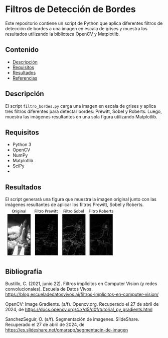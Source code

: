 # Filtros de Detección de Bordes

Este repositorio contiene un script de Python que aplica diferentes filtros de detección de bordes a una imagen en escala de grises y muestra los resultados utilizando la biblioteca OpenCV y Matplotlib.

## Contenido

- [Descripción](#descripción)
- [Requisitos](#requisitos)
- [Resultados](#resultados)
- [Referencias](#referencias)

## Descripción

El script `filtro_bordes.py` carga una imagen en escala de grises y aplica tres filtros diferentes para detectar bordes: Prewitt, Sobel y Roberts. Luego, muestra las imágenes resultantes en una sola figura utilizando Matplotlib.

## Requisitos

- Python 3
- OpenCV
- NumPy
- Matplotlib
- SciPy
- 
## Resultados

El script generará una figura que muestra la imagen original junto con las imágenes resultantes de aplicar los filtros Prewitt, Sobel y Roberts.
![Result](https://github.com/deaangelg/Vision-Artificial-/blob/361855643a626f6ec9add10b236b7c8330317348/P.X1%20Filtros%20III/Filtros%20III.png)

## Bibliografía
Bustillo, C. (2021, junio 22). Filtros implícitos en Computer Vision (y redes convolucionales). Escuela de Datos Vivos. https://blog.escueladedatosvivos.ai/filtros-implicitos-en-computer-vision/  

OpenCV: Image Gradients. (s/f). Opencv.org. Recuperado el 27 de abril de 2024, de https://docs.opencv.org/4.x/d5/d0f/tutorial_py_gradients.html  

SanchezSeguir, O. (s/f). Segmentación de imagenes. SlideShare. Recuperado el 27 de abril de 2024, de https://es.slideshare.net/omarspp/segmentacin-de-imagen  

